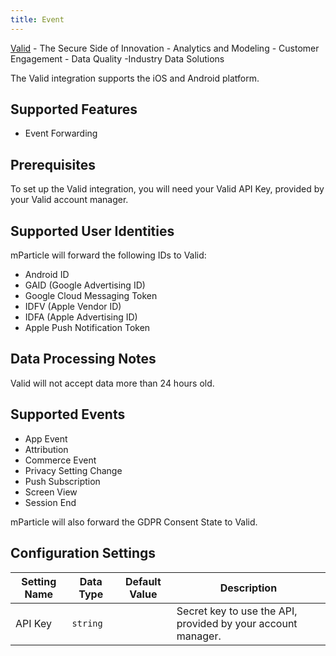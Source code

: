 ```yaml
---
title: Event
---
```


[Valid](https://valid.com) - The Secure Side of Innovation - Analytics and Modeling - Customer Engagement - Data Quality -Industry Data Solutions

The Valid integration supports the iOS and Android platform.

## Supported Features

* Event Forwarding

## Prerequisites

To set up the Valid integration, you will need your Valid API Key, provided by your Valid account manager.

## Supported User Identities

mParticle will forward the following IDs to Valid:

* Android ID
* GAID (Google Advertising ID)
* Google Cloud Messaging Token
* IDFV (Apple Vendor ID)
* IDFA (Apple Advertising ID)
* Apple Push Notification Token

## Data Processing Notes

Valid will not accept data more than 24 hours old.

## Supported Events

* App Event
* Attribution
* Commerce Event
* Privacy Setting Change
* Push Subscription
* Screen View
* Session End

mParticle will also forward the GDPR Consent State to Valid.

## Configuration Settings

| Setting Name| Data Type | Default Value | Description |
|---|---|---|---|
| API Key | `string` | | Secret key to use the API, provided by your account manager. |

